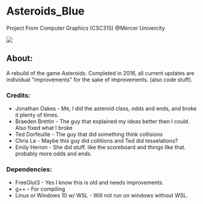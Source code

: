 # Asteroids_Blue
Project From Computer Graphics (CSC315) @Mercer Univercity

![](https://img.shields.io/discord/289585903771451392.svg?logo=discord&style=flat)

## About:
 A rebuild of the game Asteroids. Completed in 2016, all current updates are individual "improvements" for the sake of improvements. (also code stuff).

### Credits:
 * Jonathan Oakes - Me, I did the asteroid class, odds and ends, and broke it plenty of times.
 * Braeden Brettin - The guy that explained my ideas better then I could. Also fixed what I broke
 * Ted Dorfeuille - The guy that did something think collisions
 * Chris Le - Maybe this guy did collitions and Ted did tesselations?
 * Emily Herron - She did stuff. like the scoreboard and things like that. probably more odds and ends.

### Dependencies:
 * FreeGlut3 - Yes I know this is old and needs improvements.
 * g++ - For compiling
 * Linux or Windows 10 w/ WSL - Will not run on windows without WSL. 
